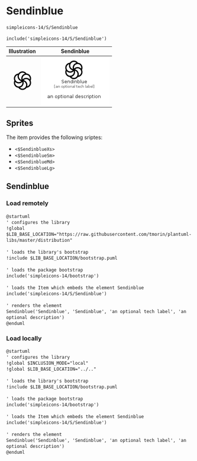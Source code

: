 # Sendinblue


```text
simpleicons-14/S/Sendinblue
```

```text
include('simpleicons-14/S/Sendinblue')
```



| Illustration | Sendinblue |
| :---: | :---: |
| ![illustration for Illustration](../../simpleicons-14/S/Sendinblue.png) | ![illustration for Sendinblue](../../simpleicons-14/S/Sendinblue.Local.png) |



## Sprites
The item provides the following sriptes:

- `<$SendinblueXs>`
- `<$SendinblueSm>`
- `<$SendinblueMd>`
- `<$SendinblueLg>`





## Sendinblue

### Load remotely
```plantuml
@startuml
' configures the library
!global $LIB_BASE_LOCATION="https://raw.githubusercontent.com/tmorin/plantuml-libs/master/distribution"

' loads the library's bootstrap
!include $LIB_BASE_LOCATION/bootstrap.puml

' loads the package bootstrap
include('simpleicons-14/bootstrap')

' loads the Item which embeds the element Sendinblue
include('simpleicons-14/S/Sendinblue')

' renders the element
Sendinblue('Sendinblue', 'Sendinblue', 'an optional tech label', 'an optional description')
@enduml
```

### Load locally
```plantuml
@startuml
' configures the library
!global $INCLUSION_MODE="local"
!global $LIB_BASE_LOCATION="../.."

' loads the library's bootstrap
!include $LIB_BASE_LOCATION/bootstrap.puml

' loads the package bootstrap
include('simpleicons-14/bootstrap')

' loads the Item which embeds the element Sendinblue
include('simpleicons-14/S/Sendinblue')

' renders the element
Sendinblue('Sendinblue', 'Sendinblue', 'an optional tech label', 'an optional description')
@enduml
```

